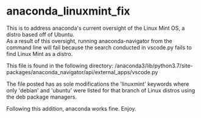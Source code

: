 # anaconda_linuxmint_fix
This is to address anaconda's current oversight of the Linux Mint OS, a distro based off of Ubuntu.  
As a result of this oversight, running anaconda-navigator from the command line will fail because the search
conducted in vscode.py fails to find Linux Mint as a distro.

This file is found in the following directory:
/anaconda3/lib/python3.7/site-packages/anaconda_navigator/api/external_apps/vscode.py

The file posted has as sole modifications the 'linuxmint' keywords where only 'debian' and 'ubuntu' were listed for 
that branch of Linux distros using the deb package managers.

Following this addition, anaconda works fine.
Enjoy.
